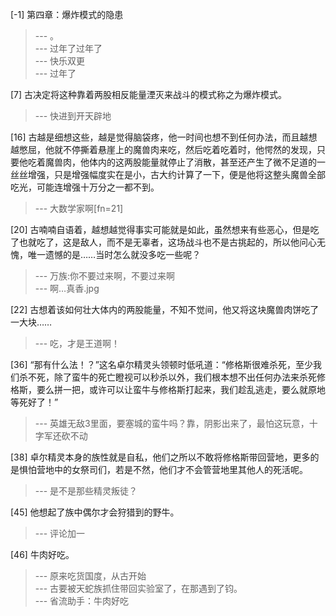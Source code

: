 
[-1] 第四章：爆炸模式的隐患
>--- 。<br>
>--- 过年了过年了<br>
>--- 快乐双更<br>
>--- 过年了<br>

[7] 古决定将这种靠着两股相反能量湮灭来战斗的模式称之为爆炸模式。
>--- 快进到开天辟地<br>

[16] 古越是细想这些，越是觉得脑袋疼，他一时间也想不到任何办法，而且越想越憋屈，他就不停撕着悬崖上的魔兽肉来吃，然后吃着吃着时，他愕然的发现，只要他吃着魔兽肉，他体内的这两股能量就停止了消散，甚至还产生了微不足道的一丝丝增强，只是增强幅度实在是小，古大约计算了一下，便是他将这整头魔兽全部吃光，可能连增强十万分之一都不到。
>--- 大数学家啊[fn=21]<br>

[20] 古喃喃自语着，越想越觉得事实可能就是如此，虽然想来有些恶心，但是吃了也就吃了，这是敌人，而不是无辜者，这场战斗也不是古挑起的，所以他问心无愧，唯一遗憾的是……当时怎么就没多吃一些呢？
>--- 万族:你不要过来啊，不要过来啊<br>
>--- 啊…真香.jpg<br>

[22] 古想着该如何壮大体内的两股能量，不知不觉间，他又将这块魔兽肉饼吃了一大块……
>--- 吃，才是王道啊！<br>

[36] “那有什么法！？”这名卓尔精灵头领顿时低吼道：“修格斯很难杀死，至少我们杀不死，除了蛮牛的死亡瞪视可以秒杀以外，我们根本想不出任何办法来杀死修格斯，要么拼一把，或许可以让蛮牛与修格斯打起来，我们趁乱逃走，要么就原地等死好了！”
>--- 英雄无敌3里面，要塞城的蛮牛吗？靠，阴影出来了，最怕这玩意，十字军还砍不动<br>

[38] 卓尔精灵本身的族性就是自私，他们之所以不敢将修格斯带回营地，更多的是惧怕营地中的女祭司们，若是不然，他们才不会管营地里其他人的死活呢。
>--- 是不是那些精灵叛徒？<br>

[45] 他想起了族中偶尔才会狩猎到的野牛。
>--- 评论加一<br>

[46] 牛肉好吃。
>--- 原来吃货国度，从古开始<br>
>--- 古要被天蛇族抓住带回实验室了，在那遇到了钧。<br>
>--- 省流助手：牛肉好吃<br>
